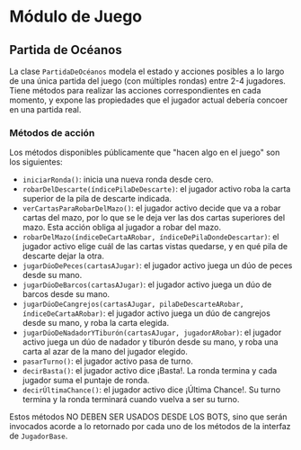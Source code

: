 
# Módulo de Juego

## Partida de Océanos
La clase `PartidaDeOcéanos` modela el estado y acciones posibles a lo largo de una única partida del juego (con múltiples rondas) entre 2-4 jugadores. Tiene métodos para realizar las acciones correspondientes en cada momento, y expone las propiedades que el jugador actual debería concoer en una partida real.

### Métodos de acción
Los métodos disponibles públicamente que "hacen algo en el juego" son los siguientes:

* `iniciarRonda()`: inicia una nueva ronda desde cero.
* `robarDelDescarte(índicePilaDeDescarte)`: el jugador activo roba la carta superior de la pila de descarte indicada.
* `verCartasParaRobarDelMazo()`: el jugador activo decide que va a robar cartas del mazo, por lo que se le deja ver las dos cartas superiores del mazo. Esta acción obliga al jugador a robar del mazo.
* `robarDelMazo(índiceDeCartaARobar, índiceDePilaDondeDescartar)`: el jugador activo elige cuál de las cartas vistas quedarse, y en qué pila de descarte dejar la otra.
* `jugarDúoDePeces(cartasAJugar)`: el jugador activo juega un dúo de peces desde su mano.
* `jugarDúoDeBarcos(cartasAJugar)`: el jugador activo juega un dúo de barcos desde su mano.
* `jugarDúoDeCangrejos(cartasAJugar, pilaDeDescarteARobar, índiceDeCartaARobar)`: el jugador activo juega un dúo de cangrejos desde su mano, y roba la carta elegida.
* `jugarDúoDeNadadorYTiburón(cartasAJugar, jugadorARobar)`: el jugador activo juega un dúo de nadador y tiburón desde su mano, y roba una carta al azar de la mano del jugador elegido.
* `pasarTurno()`: el jugador activo pasa de turno.
* `decirBasta()`: el jugador activo dice ¡Basta!. La ronda termina y cada jugador suma el puntaje de ronda.
* `decirÚltimaChance()`: el jugador activo dice ¡Última Chance!. Su turno termina y la ronda terminará cuando vuelva a ser su turno.

Estos métodos NO DEBEN SER USADOS DESDE LOS BOTS, sino que serán invocados acorde a lo retornado por cada uno de los métodos de la interfaz de `JugadorBase`.
